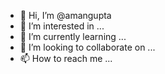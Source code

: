 - 👋 Hi, I’m @amangupta
- 👀 I’m interested in ...
- 🌱 I’m currently learning ...
- 💞️ I’m looking to collaborate on ...
- 📫 How to reach me ...

<!---
amanguptajhusi/amanguptajhusi is a ✨ special ✨ repository because its `README.md` (this file) appears on your GitHub profile.
You can click the Preview link to take a look at your changes.
--->

